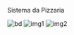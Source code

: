 Sistema da Pizzaria

![bd](https://user-images.githubusercontent.com/105161714/212563737-91b3c91c-257e-4726-8a4e-5d471ba0bf07.PNG)
![img1](https://user-images.githubusercontent.com/105161714/212563744-6843f96b-5f1b-4bd3-b940-7bbb6160f8ed.PNG)
![img2](https://user-images.githubusercontent.com/105161714/212563750-33522043-4fac-49b9-b6df-d46759871bc4.PNG)
